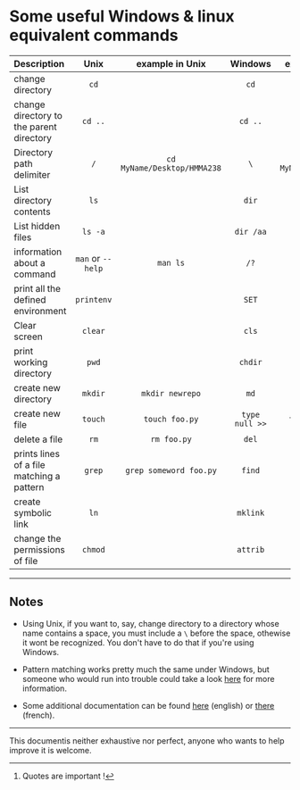 # Some useful Windows & linux equivalent commands


| **Description**  | Unix       | example in Unix | Windows | example in Windows |
| :--------------- |:------------:| :-------------:|:------:|:-------:|
| change directory  |   `cd`         |                | `cd`       |      |
| change directory to the parent directory |   `cd ..`      |                | `cd ..`    |      |
| Directory path delimiter  |   `/`          | `cd MyName/Desktop/HMMA238`  | `\` |  `cd MyName\Desktop\HMMA238`    |
| List directory contents  | `ls`           |                | `dir`      |      |
| List hidden files  | `ls -a`           |                | `dir /aa`    |      |
| information about a command | `man` or `--help` |    `man ls`        | `/?` | `dir /?`  |
| print all the defined environment | `printenv`     |                | `SET`      |      |
| Clear screen  | `clear`        |                | `cls`      |      |
| print working directory | `pwd`          |                | `chdir`    |      |
| create new directory  |  `mkdir`       | `mkdir newrepo`  | `md`       | `md newrepo` |
| create new file  | `touch`        |  `touch foo.py`  | `type null >>` | `type nul >> foo.py`     |
| delete a file    | `rm`           |    `rm foo.py`   | `del`      | `del foo.py` |
| prints lines of a file matching a pattern | `grep`         |    `grep someword foo.py`   | `find` | `find "someword" foo.py`[^1] |
| create symbolic link | `ln`         |        | `mklink` |          |
| change the permissions of file | `chmod`         |        | `attrib` |         |


[^1]: Quotes are important !


***
## Notes

- Using Unix, if you want to, say, change directory to a directory whose name contains a space, you must include a `\` before the space, othewise it wont be recognized. You don't have to do that if you're using Windows.

- Pattern matching works pretty much the same under Windows, but someone who would run into trouble could take a look [here](https://docs.microsoft.com/en-us/windows-server/networking/technologies/nps/nps-crp-reg-expressions) for more information.

- Some additional documentation can be found [here](http://www.yolinux.com/TUTORIALS/unix_for_dos_users.html) (english) or [there](http://archive.download.redhat.com/pub/redhat/linux/7.1/it/doc/RH-DOCS/fr/rhl-gsg-fr-7.1/ch-doslinux.html) (french).


***

This documentis neither exhaustive nor perfect, anyone who wants to help improve it is welcome. 


